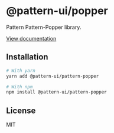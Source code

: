 # @pattern-ui/popper

Pattern Pattern-Popper library.

[View documentation](https://pattern.icu/)

## Installation

```sh
# With yarn
yarn add @pattern-ui/pattern-popper

# With npm
npm install @pattern-ui/pattern-popper
```

## License

MIT
